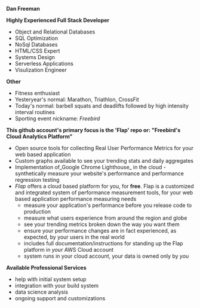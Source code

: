 **Dan Freeman**


**Highly Experienced Full Stack Developer**
- Object and Relational Databases
- SQL Optimization
- NoSql Databases
- HTML/CSS Expert
- Systems Design
- Serverless Applications
- Visulization Engineer

**Other**
- Fitness enthusiast
- Yesteryear's normal: Marathon, Triathlon, CrossFit
- Today's normal: barbell squats and deadlifts followed by high intensity interval routines
- Sporting event nickname: _Freebird_

**This github account's primary focus is the 'Flap' repo or: "Freebird's Cloud Analytics Platform"**
- Open source tools for collecting Real User Performance Metrics for your web based application
- Custom graphs available to see your trending stats and daily aggregates
- Implementation of_Google Chrome Lighthouse_ in the cloud - synthetically measure your website's performance and performance regression testing
- _Flap_ offers a cloud based platform for you, for **free**. Flap is a customized and integrated system of performance measurement tools, for your web based application performance measuring needs
  - measure your application's performance before you release code to production
  - measure what users experience from around the region and globe
  - see your trending metrics broken down the way you want them
  - ensure your performance changes are in fact experienced, as expected, by your users in the real world
  - includes full documentation/instructions for standing up the Flap platform in *your* AWS Cloud account
  - system runs in your cloud account, your data is owned only by _you_
 
 **Available Professional Services**
  - help with initial system setup
  - integration with your build system
  - data science analysis
  - ongoing support and customizations
   
